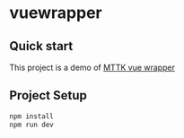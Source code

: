 # vuewrapper

## Quick start

This project is a demo of [MTTK vue wrapper](https://github.com/jamie-mttk/mttk-vue-wrap)

## Project Setup

```sh
npm install
npm run dev
```
